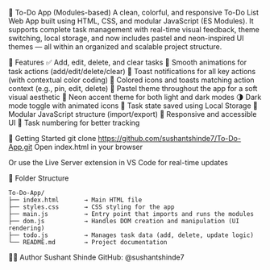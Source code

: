 📝 To-Do App (Modules-based)
A clean, colorful, and responsive To-Do List Web App built using HTML, CSS, and modular JavaScript (ES Modules). It supports complete task management with real-time visual feedback, theme switching, local storage, and now includes pastel and neon-inspired UI themes — all within an organized and scalable project structure.

📌 Features
✅ Add, edit, delete, and clear tasks
🔄 Smooth animations for task actions (add/edit/delete/clear)
🔔 Toast notifications for all key actions (with contextual color coding)
🎨 Colored icons and toasts matching action context (e.g., pin, edit, delete)
🌈 Pastel theme throughout the app for a soft visual aesthetic
🌟 Neon accent theme for both light and dark modes
🌗 Dark mode toggle with animated icons
🧠 Task state saved using Local Storage
🧩 Modular JavaScript structure (import/export)
📱 Responsive and accessible UI
🔢 Task numbering for better tracking

🚀 Getting Started
git clone https://github.com/sushantshinde7/To-Do-App.git
Open index.html in your browser

Or use the Live Server extension in VS Code for real-time updates

📁 Folder Structure
```
To-Do-App/
├── index.html       → Main HTML file
├── styles.css       → CSS styling for the app
├── main.js          → Entry point that imports and runs the modules
├── dom.js           → Handles DOM creation and manipulation (UI rendering)
├── todo.js          → Manages task data (add, delete, update logic)
└── README.md        → Project documentation
```


🙋‍♂️ Author
Sushant Shinde
GitHub: @sushantshinde7

